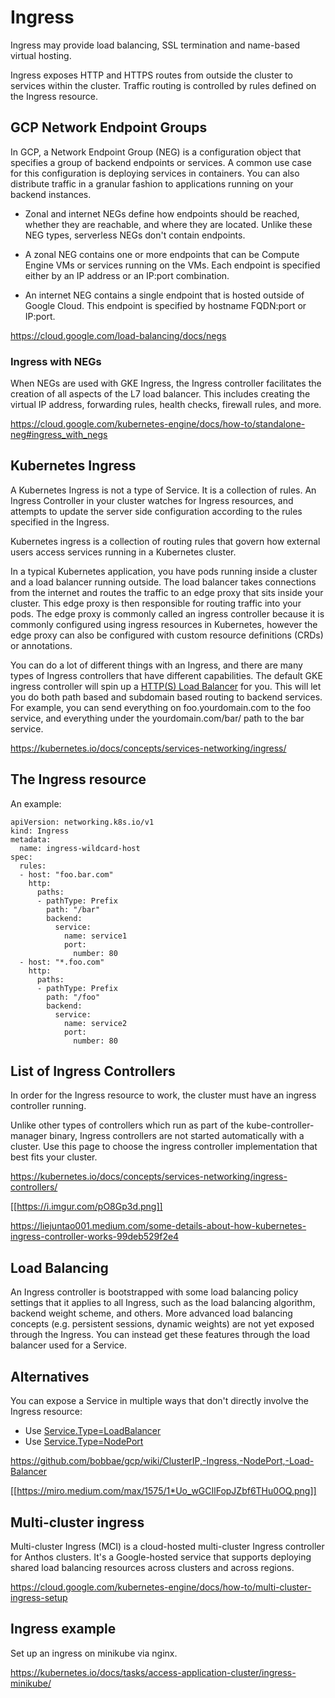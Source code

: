 # Ingress

Ingress may provide load balancing, SSL termination and name-based virtual hosting.

Ingress exposes HTTP and HTTPS routes from outside the cluster to services within the cluster. Traffic routing is controlled by rules defined on the Ingress resource.

## GCP Network Endpoint Groups

In GCP, a Network Endpoint Group (NEG) is a configuration object that specifies a group of backend endpoints or services. 
A common use case for this configuration is deploying services in containers.
You can also distribute traffic in a granular fashion to applications running on your backend instances.

* Zonal and internet NEGs define how endpoints should be reached, whether they are reachable, and where they are located. Unlike these NEG types, serverless NEGs don't contain endpoints.

* A zonal NEG contains one or more endpoints that can be Compute Engine VMs or services running on the VMs. Each endpoint is specified either by an IP address or an IP:port combination.

* An internet NEG contains a single endpoint that is hosted outside of Google Cloud. This endpoint is specified by hostname FQDN:port or IP:port.

https://cloud.google.com/load-balancing/docs/negs

### Ingress with NEGs

When NEGs are used with GKE Ingress, the Ingress controller facilitates the creation of all aspects of the L7 load balancer. This includes creating the virtual IP address, forwarding rules, health checks, firewall rules, and more.

https://cloud.google.com/kubernetes-engine/docs/how-to/standalone-neg#ingress_with_negs

## Kubernetes Ingress

A Kubernetes Ingress is not a type of Service. It is a collection of rules. An Ingress Controller in your cluster watches for Ingress resources, and attempts to update the server side configuration according to the rules specified in the Ingress.

Kubernetes ingress is a collection of routing rules that govern how external users access services running in a Kubernetes cluster.

In a typical Kubernetes application, you have pods running inside a cluster and a load balancer running outside. The load balancer takes connections from the internet and routes the traffic to an edge proxy that sits inside your cluster. This edge proxy is then responsible for routing traffic into your pods. The edge proxy is commonly called an ingress controller because it is commonly configured using ingress resources in Kubernetes, however the edge proxy can also be configured with custom resource definitions (CRDs) or annotations.


You can do a lot of different things with an Ingress, and there are many types of Ingress controllers that have different capabilities.
The default GKE ingress controller will spin up a [HTTP(S) Load Balancer](https://cloud.google.com/compute/docs/load-balancing/http/) for you. This will let you do both path based and subdomain based routing to backend services. For example, you can send everything on foo.yourdomain.com to the foo service, and everything under the yourdomain.com/bar/ path to the bar service.

https://kubernetes.io/docs/concepts/services-networking/ingress/

## The Ingress resource 

An example:

```
apiVersion: networking.k8s.io/v1
kind: Ingress
metadata:
  name: ingress-wildcard-host
spec:
  rules:
  - host: "foo.bar.com"
    http:
      paths:
      - pathType: Prefix
        path: "/bar"
        backend:
          service:
            name: service1
            port:
              number: 80
  - host: "*.foo.com"
    http:
      paths:
      - pathType: Prefix
        path: "/foo"
        backend:
          service:
            name: service2
            port:
              number: 80
```
## List of Ingress Controllers

In order for the Ingress resource to work, the cluster must have an ingress controller running.

Unlike other types of controllers which run as part of the kube-controller-manager binary, Ingress controllers are not started automatically with a cluster. Use this page to choose the ingress controller implementation that best fits your cluster.

https://kubernetes.io/docs/concepts/services-networking/ingress-controllers/

[[https://i.imgur.com/pO8Gp3d.png]]

https://liejuntao001.medium.com/some-details-about-how-kubernetes-ingress-controller-works-99deb529f2e4

## Load Balancing

An Ingress controller is bootstrapped with some load balancing policy settings that it applies to all Ingress, such as the load balancing algorithm, backend weight scheme, and others. More advanced load balancing concepts (e.g. persistent sessions, dynamic weights) are not yet exposed through the Ingress. You can instead get these features through the load balancer used for a Service.

## Alternatives


You can expose a Service in multiple ways that don't directly involve the Ingress resource:

* Use [Service.Type=LoadBalancer](https://kubernetes.io/docs/concepts/services-networking/service/#loadbalancer)
* Use [Service.Type=NodePort](https://kubernetes.io/docs/concepts/services-networking/service/#nodeport)


https://github.com/bobbae/gcp/wiki/ClusterIP,-Ingress,-NodePort,-Load-Balancer


[[https://miro.medium.com/max/1575/1*Uo_wGCIlFopJZbf6THu0OQ.png]]

## Multi-cluster ingress

Multi-cluster Ingress (MCI) is a cloud-hosted multi-cluster Ingress controller for Anthos clusters. It's a Google-hosted service that supports deploying shared load balancing resources across clusters and across regions.

https://cloud.google.com/kubernetes-engine/docs/how-to/multi-cluster-ingress-setup

## Ingress example

Set up an ingress on minikube via nginx.

https://kubernetes.io/docs/tasks/access-application-cluster/ingress-minikube/

